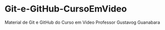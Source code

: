 # Git-e-GitHub-CursoEmVideo
 Material de Git e GitHub do Curso em Video
Professor Gustavog Guanabara
